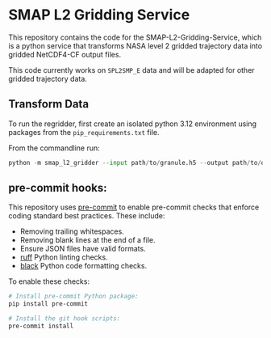 # SMAP L2 Gridding Service

This repository contains the code for the SMAP-L2-Gridding-Service, which is a python service that transforms NASA level 2 gridded trajectory data into gridded NetCDF4-CF output files.

This code currently works on `SPL2SMP_E` data and will be adapted for other gridded trajectory data.






## Transform Data
To run the regridder, first create an isolated python 3.12 environment using packages from the `pip_requirements.txt` file.

From the commandline run:

```python
python -m smap_l2_gridder --input path/to/granule.h5 --output path/to/output_granule.nc
```


## pre-commit hooks:

This repository uses [pre-commit](https://pre-commit.com/) to enable pre-commit
checks that enforce coding standard best practices. These include:

* Removing trailing whitespaces.
* Removing blank lines at the end of a file.
* Ensure JSON files have valid formats.
* [ruff](https://github.com/astral-sh/ruff) Python linting checks.
* [black](https://black.readthedocs.io/en/stable/index.html) Python code
  formatting checks.

To enable these checks:

```bash
# Install pre-commit Python package:
pip install pre-commit

# Install the git hook scripts:
pre-commit install
```
